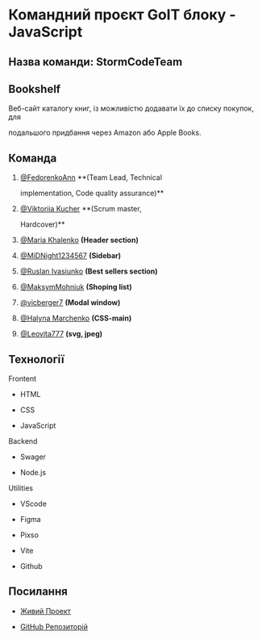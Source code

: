 # Командний проєкт GoIT блоку - JavaScript



## Назва команди: StormCodeTeam



## **Bookshelf**



Веб-сайт каталогу книг, із можливістю додавати їх до списку покупок, для

подальшого придбання через Amazon або Apple Books.



## Команда



1. [@FedorenkoAnn](https://github.com/FedorenkoAnn) **(Team Lead, Technical

   implementation, Code quality assurance)**

2. [@Viktoriia Kucher](https://github.com/torry455) **(Scrum master,

   Hardcover)**

3. [@Maria Khalenko](https://github.com/MariaKhalenko) **(Header section)**

4. [@MiDNight1234567](https://github.com/MiDNight1234567) **(Sidebar)**

5. [@Ruslan Ivasiunko](https://github.com/Rustavas) **(Best sellers section)**

6. [@MaksymMohniuk](https://github.com/MaksymMohniuk) **(Shoping list)**

7. [@vicberger7](https://github.com/vicberger7) **(Modal window)**

8. [@Halyna Marchenko](https://github.com/Marchenko1997) **(CSS-main)**

9. [@Leovita777](https://github.com/Leovita777) **(svg, jpeg)**



## Технології



Frontent

- HTML

- CSS

- JavaScript



Backend

- Swager

- Node.js



Utilities

- VScode

- Figma

- Pixso

- Vite

- Github



## Посилання



- [Живий Проект](https://fedorenkoann.github.io/StormCodeTeam/)

- [GitHub Репозиторій](https://github.com/FedorenkoAnn/StormCodeTeam)


